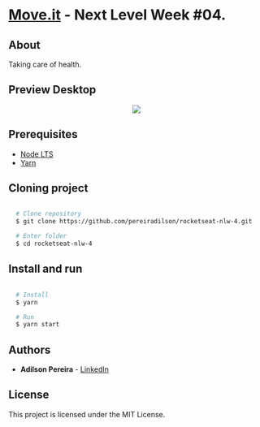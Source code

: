 # [Move.it]() - Next Level Week #04.

## About

Taking care of health.

## Preview Desktop

<div align="center">
  <img src="https://ik.imagekit.io/rlpwchithd/capa_WMCcjwZk81.png">
</div>

## Prerequisites

- [Node LTS](https://nodejs.org/en/)
- [Yarn](https://classic.yarnpkg.com/pt-BR/)

## Cloning project

```bash

  # Clone repository
  $ git clone https://github.com/pereiradilson/rocketseat-nlw-4.git

  # Enter folder
  $ cd rocketseat-nlw-4

```

## Install and run

```bash

  # Install
  $ yarn

  # Run
  $ yarn start

```

## Authors

- **Adilson Pereira** - [LinkedIn](https://www.linkedin.com/in/pereiradilson/)

## License

This project is licensed under the MIT License.